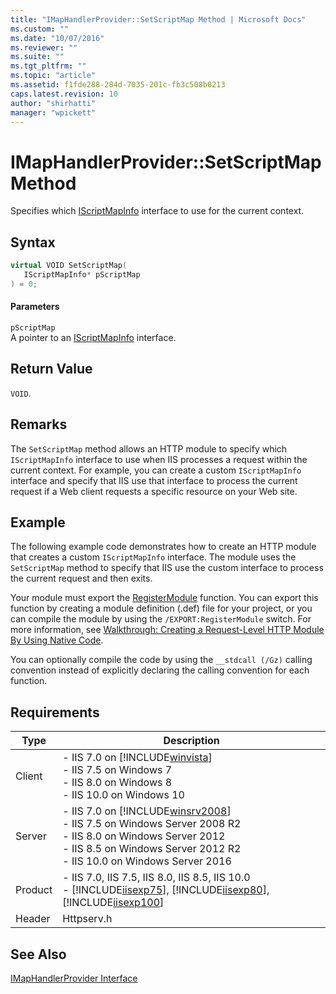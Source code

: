 ```yaml
---
title: "IMapHandlerProvider::SetScriptMap Method | Microsoft Docs"
ms.custom: ""
ms.date: "10/07/2016"
ms.reviewer: ""
ms.suite: ""
ms.tgt_pltfrm: ""
ms.topic: "article"
ms.assetid: f1fde288-284d-7035-201c-fb3c508b0213
caps.latest.revision: 10
author: "shirhatti"
manager: "wpickett"
---
```

# IMapHandlerProvider::SetScriptMap Method
Specifies which [IScriptMapInfo](../../web-development-reference\native-code-api-reference/iscriptmapinfo-interface.md) interface to use for the current context.  
  
## Syntax  
  
```cpp  
virtual VOID SetScriptMap(  
   IScriptMapInfo* pScriptMap  
) = 0;  
```  
  
#### Parameters  
 `pScriptMap`  
 A pointer to an [IScriptMapInfo](../../web-development-reference\native-code-api-reference/iscriptmapinfo-interface.md) interface.  
  
## Return Value  
 `VOID`.  
  
## Remarks  
 The `SetScriptMap` method allows an HTTP module to specify which `IScriptMapInfo` interface to use when IIS processes a request within the current context. For example, you can create a custom `IScriptMapInfo` interface and specify that IIS use that interface to process the current request if a Web client requests a specific resource on your Web site.  
  
## Example  
 The following example code demonstrates how to create an HTTP module that creates a custom `IScriptMapInfo` interface. The module uses the `SetScriptMap` method to specify that IIS use the custom interface to process the current request and then exits.  
  
<!-- TODO: review snippet reference  [!CODE [IMapHandlerProviderSetScriptMap#1](IMapHandlerProviderSetScriptMap#1)]  -->  
  
 Your module must export the [RegisterModule](../../web-development-reference\native-code-api-reference/pfn-registermodule-function.md) function. You can export this function by creating a module definition (.def) file for your project, or you can compile the module by using the `/EXPORT:RegisterModule` switch. For more information, see [Walkthrough: Creating a Request-Level HTTP Module By Using Native Code](../../web-development-reference\native-code-development-overview\walkthrough-creating-a-request-level-http-module-by-using-native-code.md).  
  
 You can optionally compile the code by using the `__stdcall (/Gz)` calling convention instead of explicitly declaring the calling convention for each function.  
  
## Requirements  
  
|Type|Description|  
|----------|-----------------|  
|Client|-   IIS 7.0 on [!INCLUDE[winvista](../../wmi-provider/includes/winvista-md.md)]<br />-   IIS 7.5 on Windows 7<br />-   IIS 8.0 on Windows 8<br />-   IIS 10.0 on Windows 10|  
|Server|-   IIS 7.0 on [!INCLUDE[winsrv2008](../../wmi-provider/includes/winsrv2008-md.md)]<br />-   IIS 7.5 on Windows Server 2008 R2<br />-   IIS 8.0 on Windows Server 2012<br />-   IIS 8.5 on Windows Server 2012 R2<br />-   IIS 10.0 on Windows Server 2016|  
|Product|-   IIS 7.0, IIS 7.5, IIS 8.0, IIS 8.5, IIS 10.0<br />-   [!INCLUDE[iisexp75](../../web-development-reference/native-code-api-reference/includes/iisexp75-md.md)], [!INCLUDE[iisexp80](../../web-development-reference/native-code-api-reference/includes/iisexp80-md.md)], [!INCLUDE[iisexp100](../../web-development-reference/native-code-api-reference/includes/iisexp100-md.md)]|  
|Header|Httpserv.h|  
  
## See Also  
 [IMapHandlerProvider Interface](../../web-development-reference\native-code-api-reference/imaphandlerprovider-interface.md)